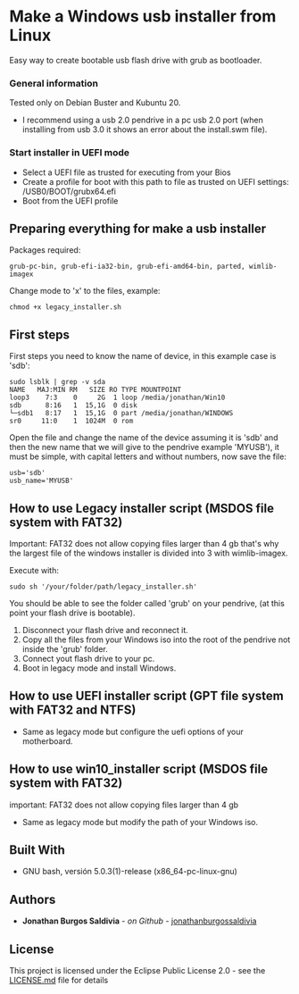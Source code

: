 # Make a Windows usb installer from Linux

Easy way to create bootable usb flash drive with grub as bootloader.

### General information

Tested only on Debian Buster and Kubuntu 20.

- I recommend using a usb 2.0 pendrive in a pc usb 2.0 port (when installing from usb 3.0 it shows an error about the install.swm file).

### Start installer in UEFI mode

- Select a UEFI file as trusted for executing from your Bios
- Create a profile for boot with this path to file as trusted on UEFI settings: /USB0/BOOT/grubx64.efi
- Boot from the UEFI profile

## Preparing everything for make a usb installer

Packages required:

```
grub-pc-bin, grub-efi-ia32-bin, grub-efi-amd64-bin, parted, wimlib-imagex
```

Change mode to 'x' to the files, example:

```
chmod +x legacy_installer.sh
```

## First steps

First steps you need to know the name of device, in this example case is 'sdb': 

```
sudo lsblk | grep -v sda
NAME   MAJ:MIN RM   SIZE RO TYPE MOUNTPOINT
loop3    7:3    0     2G  1 loop /media/jonathan/Win10
sdb      8:16   1  15,1G  0 disk 
└─sdb1   8:17   1  15,1G  0 part /media/jonathan/WINDOWS
sr0     11:0    1  1024M  0 rom

```

Open the file and change the name of the device assuming it is 'sdb' and then the new name that we will give to the pendrive example 'MYUSB'), it must be simple, with capital letters and without numbers, now save the file:

```
usb='sdb'
usb_name='MYUSB'
```

## How to use Legacy installer script (MSDOS file system with FAT32)
Important: FAT32 does not allow copying files larger than 4 gb that's why the largest file of the windows installer is divided into 3 with wimlib-imagex.

Execute with:

```
sudo sh '/your/folder/path/legacy_installer.sh'
```

You should be able to see the folder called 'grub' on your pendrive, (at this point your flash drive is bootable).

1. Disconnect your flash drive and reconnect it.
2. Copy all the files from your Windows iso into the root of the pendrive not inside the 'grub' folder.
3. Connect yout flash drive to your pc.
4. Boot in legacy mode and install Windows.

## How to use UEFI installer script (GPT file system with FAT32 and NTFS)

- Same as legacy mode but configure the uefi options of your motherboard.

## How to use win10_installer script (MSDOS file system with FAT32)
important: FAT32 does not allow copying files larger than 4 gb 

- Same as legacy mode but modify the path of your Windows iso.

## Built With

* GNU bash, versión 5.0.3(1)-release (x86_64-pc-linux-gnu)

## Authors

* **Jonathan Burgos Saldivia** - *on Github* - [jonathanburgossaldivia](https://github.com/jonathanburgossaldivia)

## License

This project is licensed under the Eclipse Public License 2.0 - see the [LICENSE.md](LICENSE.md) file for details
